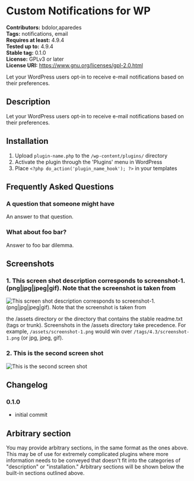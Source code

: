 # Custom Notifications for WP #
**Contributors:** bdolor,aparedes  
**Tags:** notifications, email  
**Requires at least:** 4.9.4  
**Tested up to:** 4.9.4  
**Stable tag:** 0.1.0  
**License:** GPLv3 or later  
**License URI:** https://www.gnu.org/licenses/gpl-2.0.html  

Let your WordPress users opt-in to receive e-mail notifications based on their preferences.

## Description ##

Let your WordPress users opt-in to receive e-mail notifications based on their preferences.


## Installation ##

1. Upload `plugin-name.php` to the `/wp-content/plugins/` directory
1. Activate the plugin through the 'Plugins' menu in WordPress
1. Place `<?php do_action('plugin_name_hook'); ?>` in your templates

## Frequently Asked Questions ##

### A question that someone might have ###

An answer to that question.

### What about foo bar? ###

Answer to foo bar dilemma.

## Screenshots ##

### 1. This screen shot description corresponds to screenshot-1.(png|jpg|jpeg|gif). Note that the screenshot is taken from ###
![This screen shot description corresponds to screenshot-1.(png|jpg|jpeg|gif). Note that the screenshot is taken from](http://ps.w.org/custom-notifications-for-wp/assets/screenshot-1.png)

the /assets directory or the directory that contains the stable readme.txt (tags or trunk). Screenshots in the /assets
directory take precedence. For example, `/assets/screenshot-1.png` would win over `/tags/4.3/screenshot-1.png`
(or jpg, jpeg, gif).
### 2. This is the second screen shot ###
![This is the second screen shot](http://ps.w.org/custom-notifications-for-wp/assets/screenshot-2.png)


## Changelog ##

### 0.1.0 ###
* initial commit


## Arbitrary section ##

You may provide arbitrary sections, in the same format as the ones above.  This may be of use for extremely complicated
plugins where more information needs to be conveyed that doesn't fit into the categories of "description" or
"installation."  Arbitrary sections will be shown below the built-in sections outlined above.


